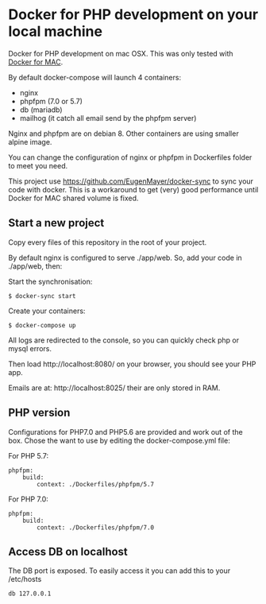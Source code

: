 # Docker for PHP development on your local machine

Docker for PHP development on mac OSX. This was only tested with [Docker for MAC](https://docs.docker.com/docker-for-mac/).

By default docker-compose will launch 4 containers:
- nginx
- phpfpm (7.0 or 5.7)
- db (mariadb)
- mailhog (it catch all email send by the phpfpm server)

Nginx and phpfpm are on debian 8. Other containers are using smaller alpine image.

You can change the configuration of nginx or phpfpm in Dockerfiles folder to meet you need.

This project use https://github.com/EugenMayer/docker-sync to sync your code with docker. This is a workaround to get (very) good performance until Docker for MAC shared volume is fixed.

## Start a new project

Copy every files of this repository in the root of your project.

By default nginx is configured to serve ./app/web. So, add your code in ./app/web, then:

Start the synchronisation:

    $ docker-sync start

Create your containers:

    $ docker-compose up
    
All logs are redirected to the console, so you can quickly check php or mysql errors.

Then load http://localhost:8080/ on your browser, you should see your PHP app.

Emails are at: http://localhost:8025/ their are only stored in RAM.

## PHP version

Configurations for PHP7.0 and PHP5.6 are provided and work out of the box. Chose the want to use by editing the docker-compose.yml file:

For PHP 5.7:

    phpfpm:
        build:
            context: ./Dockerfiles/phpfpm/5.7

For PHP 7.0:

    phpfpm:
        build:
            context: ./Dockerfiles/phpfpm/7.0
            

## Access DB on localhost

The DB port is exposed. To easily access it you can add this to your /etc/hosts

    db 127.0.0.1

